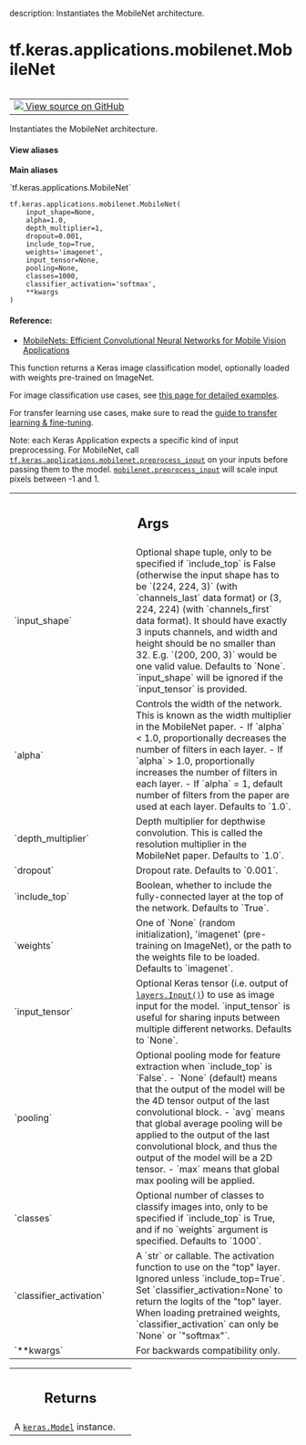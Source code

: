description: Instantiates the MobileNet architecture.

<div itemscope itemtype="http://developers.google.com/ReferenceObject">
<meta itemprop="name" content="tf.keras.applications.mobilenet.MobileNet" />
<meta itemprop="path" content="Stable" />
</div>

# tf.keras.applications.mobilenet.MobileNet

<!-- Insert buttons and diff -->

<table class="tfo-notebook-buttons tfo-api nocontent" align="left">
<td>
  <a target="_blank" href="https://github.com/keras-team/keras/tree/v2.15.0/keras/applications/mobilenet.py#L82-L335">
    <img src="https://www.tensorflow.org/images/GitHub-Mark-32px.png" />
    View source on GitHub
  </a>
</td>
</table>



Instantiates the MobileNet architecture.


<section class="expandable">
  <h4 class="showalways">View aliases</h4>
  <p>
<b>Main aliases</b>
<p>`tf.keras.applications.MobileNet`</p>
</p>
</section>

<pre class="devsite-click-to-copy prettyprint lang-py tfo-signature-link">
<code>tf.keras.applications.mobilenet.MobileNet(
    input_shape=None,
    alpha=1.0,
    depth_multiplier=1,
    dropout=0.001,
    include_top=True,
    weights=&#x27;imagenet&#x27;,
    input_tensor=None,
    pooling=None,
    classes=1000,
    classifier_activation=&#x27;softmax&#x27;,
    **kwargs
)
</code></pre>



<!-- Placeholder for "Used in" -->


#### Reference:


- [MobileNets: Efficient Convolutional Neural Networks
   for Mobile Vision Applications](
    https://arxiv.org/abs/1704.04861)

This function returns a Keras image classification model,
optionally loaded with weights pre-trained on ImageNet.

For image classification use cases, see
[this page for detailed examples](
  https://keras.io/api/applications/#usage-examples-for-image-classification-models).

For transfer learning use cases, make sure to read the
[guide to transfer learning & fine-tuning](
  https://keras.io/guides/transfer_learning/).

Note: each Keras Application expects a specific kind of input preprocessing.
For MobileNet, call <a href="../../../../tf/keras/applications/mobilenet/preprocess_input.md"><code>tf.keras.applications.mobilenet.preprocess_input</code></a>
on your inputs before passing them to the model.
<a href="../../../../tf/keras/applications/mobilenet/preprocess_input.md"><code>mobilenet.preprocess_input</code></a> will scale input pixels between -1 and 1.

<!-- Tabular view -->
 <table class="responsive fixed orange">
<colgroup><col width="214px"><col></colgroup>
<tr><th colspan="2"><h2 class="add-link">Args</h2></th></tr>

<tr>
<td>
`input_shape`<a id="input_shape"></a>
</td>
<td>
Optional shape tuple, only to be specified if `include_top`
is False (otherwise the input shape has to be `(224, 224, 3)` (with
`channels_last` data format) or (3, 224, 224) (with `channels_first`
data format). It should have exactly 3 inputs channels, and width and
height should be no smaller than 32. E.g. `(200, 200, 3)` would be one
valid value. Defaults to `None`.
`input_shape` will be ignored if the `input_tensor` is provided.
</td>
</tr><tr>
<td>
`alpha`<a id="alpha"></a>
</td>
<td>
Controls the width of the network. This is known as the width
multiplier in the MobileNet paper. - If `alpha` < 1.0, proportionally
decreases the number of filters in each layer. - If `alpha` > 1.0,
proportionally increases the number of filters in each layer. - If
`alpha` = 1, default number of filters from the paper are used at each
layer. Defaults to `1.0`.
</td>
</tr><tr>
<td>
`depth_multiplier`<a id="depth_multiplier"></a>
</td>
<td>
Depth multiplier for depthwise convolution. This is
called the resolution multiplier in the MobileNet paper.
Defaults to `1.0`.
</td>
</tr><tr>
<td>
`dropout`<a id="dropout"></a>
</td>
<td>
Dropout rate. Defaults to `0.001`.
</td>
</tr><tr>
<td>
`include_top`<a id="include_top"></a>
</td>
<td>
Boolean, whether to include the fully-connected layer at the
top of the network. Defaults to `True`.
</td>
</tr><tr>
<td>
`weights`<a id="weights"></a>
</td>
<td>
One of `None` (random initialization), 'imagenet' (pre-training
on ImageNet), or the path to the weights file to be loaded. Defaults to
`imagenet`.
</td>
</tr><tr>
<td>
`input_tensor`<a id="input_tensor"></a>
</td>
<td>
Optional Keras tensor (i.e. output of <a href="../../../../tf/keras/Input.md"><code>layers.Input()</code></a>) to
use as image input for the model. `input_tensor` is useful for sharing
inputs between multiple different networks. Defaults to `None`.
</td>
</tr><tr>
<td>
`pooling`<a id="pooling"></a>
</td>
<td>
Optional pooling mode for feature extraction when `include_top`
is `False`.
- `None` (default) means that the output of the model will be
    the 4D tensor output of the last convolutional block.
- `avg` means that global average pooling
    will be applied to the output of the
    last convolutional block, and thus
    the output of the model will be a 2D tensor.
- `max` means that global max pooling will be applied.
</td>
</tr><tr>
<td>
`classes`<a id="classes"></a>
</td>
<td>
Optional number of classes to classify images into, only to be
specified if `include_top` is True, and if no `weights` argument is
specified. Defaults to `1000`.
</td>
</tr><tr>
<td>
`classifier_activation`<a id="classifier_activation"></a>
</td>
<td>
A `str` or callable. The activation function to use
on the "top" layer. Ignored unless `include_top=True`. Set
`classifier_activation=None` to return the logits of the "top" layer.
When loading pretrained weights, `classifier_activation` can only
be `None` or `"softmax"`.
</td>
</tr><tr>
<td>
`**kwargs`<a id="**kwargs"></a>
</td>
<td>
For backwards compatibility only.
</td>
</tr>
</table>



<!-- Tabular view -->
 <table class="responsive fixed orange">
<colgroup><col width="214px"><col></colgroup>
<tr><th colspan="2"><h2 class="add-link">Returns</h2></th></tr>
<tr class="alt">
<td colspan="2">
A <a href="../../../../tf/keras/Model.md"><code>keras.Model</code></a> instance.
</td>
</tr>

</table>


